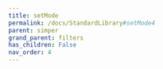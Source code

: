 ```yaml
---
title: setMode
permalink: /docs/StandardLibrary#setMode4
parent: simper
grand_parent: filters
has_children: False
nav_order: 4
---
```

